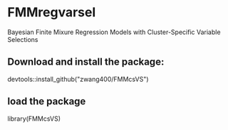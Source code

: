 # FMMregvarsel
Bayesian Finite Mixure Regression Models with Cluster-Specific Variable Selections

## Download and install the package:
devtools::install_github("zwang400/FMMcsVS")

## load the package
library(FMMcsVS)
